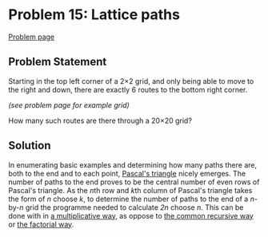 
# Problem 15: Lattice paths

[Problem page](https://projecteuler.net/problem=15)

## Problem Statement

Starting in the top left corner of a 2×2 grid, and only being able to move to the right and down, there are exactly 6 routes to the bottom right corner.

_(see problem page for example grid)_

How many such routes are there through a 20×20 grid?

## Solution

In enumerating basic examples and determining how many paths there are, both to the end and to each point, [Pascal's triangle](https://en.wikipedia.org/wiki/Pascal%27s_triangle) nicely emerges. The number of paths to the end proves to be the central number of even rows of Pascal's triangle. As the *n*th row and *k*th column of Pascal's triangle takes the form of *n* choose *k*, to determine the number of paths to the end of a *n*-by-*n* grid the programme needed to calculate *2n* choose *n*. This can be done with in [a multiplicative way](https://en.wikipedia.org/wiki/Binomial_coefficient#Multiplicative_formula), as oppose to [the common recursive way](https://en.wikipedia.org/wiki/Binomial_coefficient#Recursive_formula) or [the factorial way](https://en.wikipedia.org/wiki/Binomial_coefficient#Factorial_formula).

